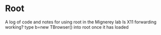 # Root
A log of code and notes for using root in the Mignerey lab
Is X11 forwarding working?
type b=new TBrowser() into root once it has loaded
